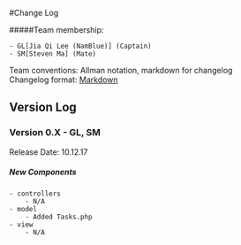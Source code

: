 #Change Log

#####Team membership:  

    - GL[Jia Qi Lee (NamBlue)] (Captain)
    - SM[Steven Ma] (Mate)

Team conventions: Allman notation, markdown for changelog  
Changelog format: [Markdown](https://github.com/adam-p/markdown-here/wiki/Markdown-Cheatsheet) 


## Version Log
### Version 0.X - GL, SM
Release Date: 10.12.17

##### New Components
    - controllers     
        - N/A
    - model     
        - Added Tasks.php
    - view
        - N/A
